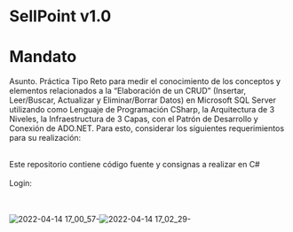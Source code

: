 # SellPoint v1.0
# Mandato
Asunto. Práctica Tipo Reto para medir el conocimiento de los conceptos y elementos relacionados a la “Elaboración de un CRUD” (Insertar, Leer/Buscar, Actualizar y Eliminar/Borrar Datos) en Microsoft SQL Server utilizando como Lenguaje de Programación CSharp, la Arquitectura de 3 Niveles, la Infraestructura de 3 Capas, con el Patrón de Desarrollo y Conexión de ADO.NET.  Para esto, considerar los siguientes requerimientos para su realización:

<br />
Este repositorio contiene código fuente y consignas a realizar en C# 
<br />
<br />
Login:
<br /><br />


<br />![2022-04-14 17_00_57-](https://user-images.githubusercontent.com/71537694/163474652-cb013ffb-cc8a-4524-8358-75caaa4658f3.png)![2022-04-14 17_02_29-](https://user-images.githubusercontent.com/71537694/163474951-91dcb81a-11de-460f-bf8d-4ead4f46d070.png)








